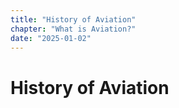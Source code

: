 ```yaml
---
title: "History of Aviation"
chapter: "What is Aviation?"
date: "2025-01-02"
---
```


# History of Aviation

